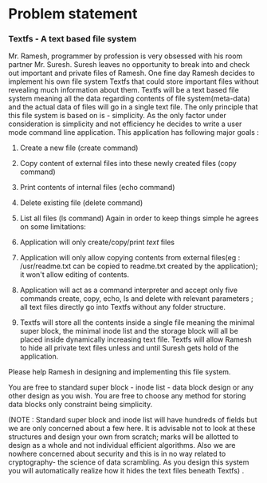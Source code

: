 # Problem statement
### Textfs - A text based file system
Mr. Ramesh, programmer by profession is very obsessed with his room partner Mr. Suresh.  Suresh leaves no opportunity to break into and check out important and private files of Ramesh. One fine day Ramesh decides to implement his own file system Textfs that could store important files without revealing much information about them. Textfs will be a text based file system meaning all the data regarding contents of file system(meta-data) and the actual data of files will go in a single text file. The only principle that this file system is based on is - simplicity.
As the only factor under consideration is simplicity and not efficiency he decides to write a user mode command line application. This application has following major goals :

1.  Create a new file (create command)
2. Copy content of external files into these newly created files (copy command)
3.  Print contents of internal files (echo command)
4. Delete existing file (delete command)
5. List all files (ls command)
Again in order to keep things simple he agrees on some limitations:

1. Application will only create/copy/print *text* files

2. Application will only allow copying contents from external files(eg : /usr/readme.txt can be copied to readme.txt created by the application); it won't allow editing of contents.

3. Application will act as a command interpreter and accept only five commands create, copy, echo, ls  and delete with relevant parameters ; all text files directly go into Textfs without any folder structure.

4. Textfs will store all the contents inside a single file meaning the minimal super block, the minimal inode list and the storage block will all be placed inside dynamically increasing text file.
Textfs will allow Ramesh to hide all private text files unless and until Suresh gets hold of the application.

Please help Ramesh in designing and implementing this file system.

You are free to standard super block - inode list - data block design or any other design as you wish. You are free to choose any method for storing data blocks only constraint being simplicity.

(NOTE : Standard super block and inode list will have hundreds of fields but we are only concerned about a few here. It is advisable not to look at these structures and design your own from scratch; marks will be allotted to design as a whole and not individual efficient algorithms. Also we are nowhere concerned about security and this is in no way related to cryptography- the science of data scrambling. As you design this system you will automatically realize how it hides the text files beneath Textfs) .
